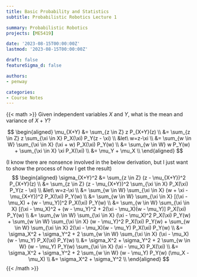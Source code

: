 ```yaml
---
title: Basic Probability and Statistics
subtitle: Probabilistic Robotics Lecture 1

summary: Probabilistic Robotics
projects: [ME5419]

date: '2023-08-15T00:00:00Z'
lastmod: '2023-08-15T00:00:00Z'

draft: false
featureSigma_d: false

authors:
- penway

categories:
- Course Notes
---
```


{{< math >}}
Given independent variables $X$ and $Y$, what is the mean and variance of $X+Y$?

$$
\begin{aligned}
\mu_{X+Y} &= \sum_{z \in Z} z P_{X+Y}(z) \\
&= \sum_{z \in Z} z \sum_{\xi \in X} P_X(\xi) P_Y(z - \xi) \\
&let\ w=z-\xi \\
&= \sum_{w \in W} \sum_{\xi \in X} (\xi + w) P_X(\xi) P_Y(w) \\
&= \sum_{w \in W} w P_Y(w) + \sum_{\xi \in X} \xi P_X(\xi) \\
&= \mu_Y + \mu_X \\
\end{aligned}
$$

(I know there are nonsence involved in the below derivation, but I just want to show the process of how I get the result)
$$
\begin{aligned}
\sigma_{X+Y}^2 &= \sum_{z \in Z} (z - \mu_{X+Y})^2 P_{X+Y}(z) \\
&= \sum_{z \in Z} (z - \mu_{X+Y})^2 \sum_{\xi \in X} P_X(\xi) P_Y(z - \xi) \\
&let\ w=z-\xi \\
&= \sum_{w \in W} \sum_{\xi \in X} (w + \xi - \mu_{X+Y})^2 P_X(\xi) P_Y(w) \\
&= \sum_{w \in W} \sum_{\xi \in X} [(\xi - \mu_X) + (w - \mu_Y)]^2 P_X(\xi) P_Y(w) \\
&= \sum_{w \in W} \sum_{\xi \in X} [(\xi - \mu_X)^2 + (w - \mu_Y)^2 + 2(\xi - \mu_X)(w - \mu_Y)] P_X(\xi) P_Y(w) \\
&= \sum_{w \in W} \sum_{\xi \in X} (\xi - \mu_X)^2 P_X(\xi) P_Y(w) + \sum_{w \in W} \sum_{\xi \in X} (w - \mu_Y)^2 P_X(\xi) P_Y(w) + \sum_{w \in W} \sum_{\xi \in X} 2(\xi - \mu_X)(w - \mu_Y) P_X(\xi) P_Y(w) \\
&= \sigma_X^2 + \sigma_Y^2 + 2 \sum_{w \in W} \sum_{\xi \in X} (\xi - \mu_X)(w - \mu_Y) P_X(\xi) P_Y(w) \\
&= \sigma_X^2 + \sigma_Y^2 + 2 \sum_{w \in W} (w - \mu_Y) P_Y(w) \sum_{\xi \in X} (\xi - \mu_X) P_X(\xi) \\
&= \sigma_X^2 + \sigma_Y^2 + 2 \sum_{w \in W} (w - \mu_Y) P_Y(w) (\mu_X - \mu_X) \\
&= \sigma_X^2 + \sigma_Y^2 \\
\end{aligned}
$$
{{< /math >}}
